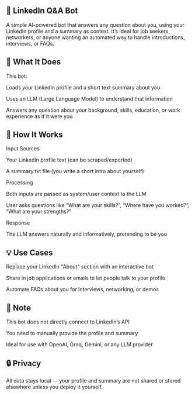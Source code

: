 ## 🤖 LinkedIn Q&A Bot
A simple AI-powered bot that answers any question about you, using your LinkedIn profile and a summary as context. It’s ideal for job seekers, networkers, or anyone wanting an automated way to handle introductions, interviews, or FAQs.

## 🧠 What It Does
This bot:

Loads your LinkedIn profile and a short text summary about you

Uses an LLM (Large Language Model) to understand that information

Answers any question about your background, skills, education, or work experience as if it were you

## 🚀 How It Works
Input Sources

Your LinkedIn profile text (can be scraped/exported)

A summary.txt file (you write a short intro about yourself)

Processing

Both inputs are passed as system/user context to the LLM

User asks questions like “What are your skills?”, “Where have you worked?”, “What are your strengths?”

Response

The LLM answers naturally and informatively, pretending to be you

## 💡 Use Cases
Replace your LinkedIn "About" section with an interactive bot

Share in job applications or emails to let people talk to your profile

Automate FAQs about you for interviews, networking, or demos

## 📌 Note
This bot does not directly connect to LinkedIn’s API

You need to manually provide the profile and summary

Ideal for use with OpenAI, Groq, Gemini, or any LLM provider

## 🔒 Privacy
All data stays local — your profile and summary are not shared or stored elsewhere unless you deploy it yourself.

